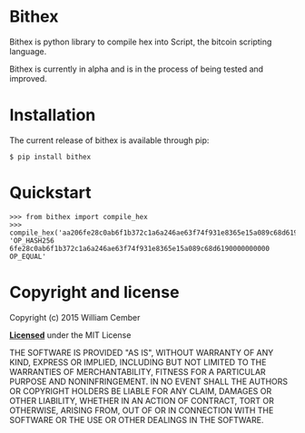 # Bithex #

Bithex is python library to compile hex into Script, the bitcoin scripting language.

Bithex is currently in alpha and is in the process of being tested and improved.

# Installation #
The current release of bithex is available through pip:

    $ pip install bithex

# Quickstart #

	>>> from bithex import compile_hex
	>>> compile_hex('aa206fe28c0ab6f1b372c1a6a246ae63f74f931e8365e15a089c68d619000000000087')
	'OP_HASH256 6fe28c0ab6f1b372c1a6a246ae63f74f931e8365e15a089c68d6190000000000 OP_EQUAL'
	

# Copyright and license #

Copyright (c) 2015 William Cember

[**Licensed**](https://github.com/wcember/bithex/blob/master/LICENSE) under the MIT License

THE SOFTWARE IS PROVIDED "AS IS", WITHOUT WARRANTY OF ANY KIND, EXPRESS OR IMPLIED, INCLUDING BUT NOT LIMITED TO THE WARRANTIES OF MERCHANTABILITY, FITNESS FOR A PARTICULAR PURPOSE AND NONINFRINGEMENT. IN NO EVENT SHALL THE AUTHORS OR COPYRIGHT HOLDERS BE LIABLE FOR ANY CLAIM, DAMAGES OR OTHER LIABILITY, WHETHER IN AN ACTION OF CONTRACT, TORT OR OTHERWISE, ARISING FROM, OUT OF OR IN CONNECTION WITH THE SOFTWARE OR THE USE OR OTHER DEALINGS IN THE SOFTWARE.